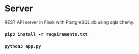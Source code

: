# Server
REST API server in Flask with PostgreSQL db using sqlalchemy.

### `pip3 install -r requirements.txt`

### `python3 app.py`

